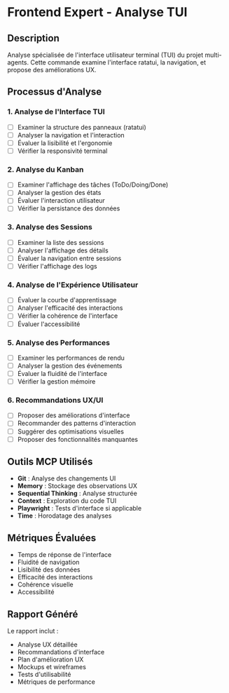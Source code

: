 # Frontend Expert - Analyse TUI

## Description
Analyse spécialisée de l'interface utilisateur terminal (TUI) du projet multi-agents. Cette commande examine l'interface ratatui, la navigation, et propose des améliorations UX.

## Processus d'Analyse

### 1. Analyse de l'Interface TUI
- [ ] Examiner la structure des panneaux (ratatui)
- [ ] Analyser la navigation et l'interaction
- [ ] Évaluer la lisibilité et l'ergonomie
- [ ] Vérifier la responsivité terminal

### 2. Analyse du Kanban
- [ ] Examiner l'affichage des tâches (ToDo/Doing/Done)
- [ ] Analyser la gestion des états
- [ ] Évaluer l'interaction utilisateur
- [ ] Vérifier la persistance des données

### 3. Analyse des Sessions
- [ ] Examiner la liste des sessions
- [ ] Analyser l'affichage des détails
- [ ] Évaluer la navigation entre sessions
- [ ] Vérifier l'affichage des logs

### 4. Analyse de l'Expérience Utilisateur
- [ ] Évaluer la courbe d'apprentissage
- [ ] Analyser l'efficacité des interactions
- [ ] Vérifier la cohérence de l'interface
- [ ] Évaluer l'accessibilité

### 5. Analyse des Performances
- [ ] Examiner les performances de rendu
- [ ] Analyser la gestion des événements
- [ ] Évaluer la fluidité de l'interface
- [ ] Vérifier la gestion mémoire

### 6. Recommandations UX/UI
- [ ] Proposer des améliorations d'interface
- [ ] Recommander des patterns d'interaction
- [ ] Suggérer des optimisations visuelles
- [ ] Proposer des fonctionnalités manquantes

## Outils MCP Utilisés
- **Git** : Analyse des changements UI
- **Memory** : Stockage des observations UX
- **Sequential Thinking** : Analyse structurée
- **Context** : Exploration du code TUI
- **Playwright** : Tests d'interface si applicable
- **Time** : Horodatage des analyses

## Métriques Évaluées
- Temps de réponse de l'interface
- Fluidité de navigation
- Lisibilité des données
- Efficacité des interactions
- Cohérence visuelle
- Accessibilité

## Rapport Généré
Le rapport inclut :
- Analyse UX détaillée
- Recommandations d'interface
- Plan d'amélioration UX
- Mockups et wireframes
- Tests d'utilisabilité
- Métriques de performance
